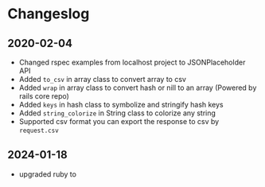# Changeslog

## 2020-02-04

- Changed rspec examples from localhost project to JSONPlaceholder API
- Added `to_csv` in array class to convert array to csv
- Added `wrap` in array class to convert hash or nill to an array (Powered by rails core repo)
- Added `keys` in hash class to symbolize and stringify hash keys
- Added `string_colorize` in String class to colorize any string
- Supported csv format you can export the response to csv by `request.csv`

## 2024-01-18

- upgraded ruby to 